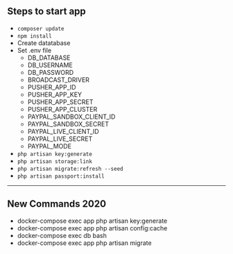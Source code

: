 ## Steps to start app

- `composer update`
- `npm install`
- Create datatabase
- Set .env file
    - DB_DATABASE
    - DB_USERNAME
    - DB_PASSWORD
    - BROADCAST_DRIVER
    - PUSHER_APP_ID
    - PUSHER_APP_KEY
    - PUSHER_APP_SECRET
    - PUSHER_APP_CLUSTER
    - PAYPAL_SANDBOX_CLIENT_ID
    - PAYPAL_SANDBOX_SECRET
    - PAYPAL_LIVE_CLIENT_ID
    - PAYPAL_LIVE_SECRET
    - PAYPAL_MODE
- `php artisan key:generate`
- `php artisan storage:link`
- `php artisan migrate:refresh --seed`
- `php artisan passport:install`

---

## New Commands 2020

- docker-compose exec app php artisan key:generate
- docker-compose exec app php artisan config:cache
- docker-compose exec db bash
- docker-compose exec app php artisan migrate

